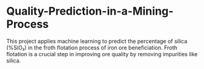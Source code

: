 # Quality-Prediction-in-a-Mining-Process
This project applies machine learning to predict the percentage of silica (%SiO₂) in the froth flotation process of iron ore beneficiation. Froth flotation is a crucial step in improving ore quality by removing impurities like silica.
